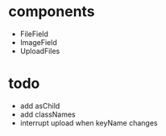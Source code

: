 # components

- FileField
- ImageField
- UploadFiles

# todo

- add asChild
- add classNames
- interrupt upload when keyName changes
